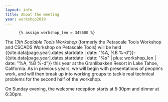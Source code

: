 ```yaml
---
layout: info
title: About the meeting
year: workshop2019
---
```

          {% assign workshop_len = 345600 %}

The *13th Scalable Tools Workshop*
(formerly the Petascale Tools Workshop and
CSCADS Workshop on Petascale Tools)
will be held {{site.data[page.year].dates.startdate | date: "%A, %B %-d"}}-{{site.data[page.year].dates.startdate | date: "%s" | plus: workshop_len |  date: "%A, %B %-d"}} this year at the Granlibakken Resort in Lake Tahoe, California.
As in previous years, we will begin with presentations of people's work,
and will then break up into working groups to tackle real technical problems
for the second half of the workshop.

On Sunday evening, the welcome reception starts at 5:30pm and dinner at 6:30pm.

